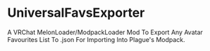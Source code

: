 # UniversalFavsExporter
A VRChat MelonLoader/ModpackLoader Mod To Export Any Avatar Favourites List To .json For Importing Into Plague's Modpack.
